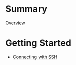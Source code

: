 # Summary

[Overview](README.md)

# Getting Started

- [Connecting with SSH](getting-started/ssh.md)
